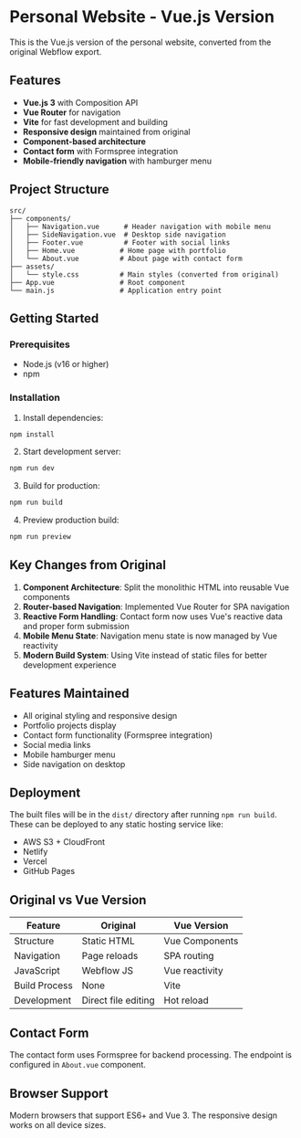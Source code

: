 # Personal Website - Vue.js Version

This is the Vue.js version of the personal website, converted from the original Webflow export.

## Features

- **Vue.js 3** with Composition API
- **Vue Router** for navigation
- **Vite** for fast development and building
- **Responsive design** maintained from original
- **Component-based architecture**
- **Contact form** with Formspree integration
- **Mobile-friendly navigation** with hamburger menu

## Project Structure

```
src/
├── components/
│   ├── Navigation.vue      # Header navigation with mobile menu
│   ├── SideNavigation.vue  # Desktop side navigation
│   ├── Footer.vue          # Footer with social links
│   ├── Home.vue           # Home page with portfolio
│   └── About.vue          # About page with contact form
├── assets/
│   └── style.css          # Main styles (converted from original)
├── App.vue                # Root component
└── main.js                # Application entry point
```

## Getting Started

### Prerequisites

- Node.js (v16 or higher)
- npm

### Installation

1. Install dependencies:
```bash
npm install
```

2. Start development server:
```bash
npm run dev
```

3. Build for production:
```bash
npm run build
```

4. Preview production build:
```bash
npm run preview
```

## Key Changes from Original

1. **Component Architecture**: Split the monolithic HTML into reusable Vue components
2. **Router-based Navigation**: Implemented Vue Router for SPA navigation
3. **Reactive Form Handling**: Contact form now uses Vue's reactive data and proper form submission
4. **Mobile Menu State**: Navigation menu state is now managed by Vue reactivity
5. **Modern Build System**: Using Vite instead of static files for better development experience

## Features Maintained

- All original styling and responsive design
- Portfolio projects display
- Contact form functionality (Formspree integration)
- Social media links
- Mobile hamburger menu
- Side navigation on desktop

## Deployment

The built files will be in the `dist/` directory after running `npm run build`. These can be deployed to any static hosting service like:

- AWS S3 + CloudFront
- Netlify
- Vercel
- GitHub Pages

## Original vs Vue Version

| Feature | Original | Vue Version |
|---------|----------|-------------|
| Structure | Static HTML | Vue Components |
| Navigation | Page reloads | SPA routing |
| JavaScript | Webflow JS | Vue reactivity |
| Build Process | None | Vite |
| Development | Direct file editing | Hot reload |

## Contact Form

The contact form uses Formspree for backend processing. The endpoint is configured in `About.vue` component.

## Browser Support

Modern browsers that support ES6+ and Vue 3. The responsive design works on all device sizes.


